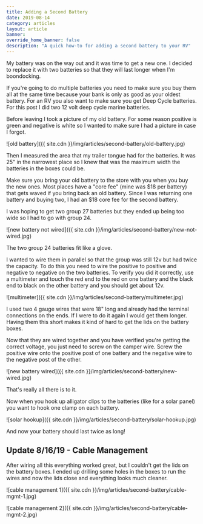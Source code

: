 ```yaml
---
title: Adding a Second Battery
date: 2019-08-14
category: articles
layout: article
banner: 
override_home_banner: false
description: "A quick how-to for adding a second battery to your RV"
---
```


My battery was on the way out and it was time to get a new one. I decided to replace it with two batteries so that they will last longer when I'm boondocking.

If you're going to do multiple batteries you need to make sure you buy them all at the same time because your bank is only as good as your oldest battery. For an RV you also want to make sure you get Deep Cycle batteries. For this post I did two 12 volt deep cycle marine batteries.

Before leaving I took a picture of my old battery. For some reason positive is green and negative is white so I wanted to make sure I had a picture in case I forgot.

![old battery]({{ site.cdn }}/img/articles/second-battery/old-battery.jpg)

Then I measured the area that my trailer tongue had for the batteries. It was 25" in the narrowest place so I knew that was the maximum width the batteries in the boxes could be.

Make sure you bring your old battery to the store with you when you buy the new ones. Most places have a "core fee" (mine was $18 per battery) that gets waved if you bring back an old battery. Since I was returning one battery and buying two, I had an $18 core fee for the second battery.

I was hoping to get two group 27 batteries but they ended up being too wide so I had to go with group 24.

![new battery not wired]({{ site.cdn }}/img/articles/second-battery/new-not-wired.jpg)

The two group 24 batteries fit like a glove.

I wanted to wire them in parallel so that the group was still 12v but had twice the capacity. To do this you need to wire the positive to positive and negative to negative on the two batteries. To verify you did it correctly, use a multimeter and touch the red end to the red on one battery and the black end to black on the other battery and you should get about 12v.

![multimeter]({{ site.cdn }}/img/articles/second-battery/multimeter.jpg)

I used two 4 gauge wires that were 18" long and already had the terminal connections on the ends. If I were to do it again I would get them longer. Having them this short makes it kind of hard to get the lids on the battery boxes.

Now that they are wired together and you have verified you're getting the correct voltage, you just need to screw on the camper wire. Screw the positive wire onto the positive post of one battery and the negative wire to the negative post of the other.

![new battery wired]({{ site.cdn }}/img/articles/second-battery/new-wired.jpg)

That's really all there is to it.

Now when you hook up alligator clips to the batteries (like for a solar panel) you want to hook one clamp on each battery.

![solar hookup]({{ site.cdn }}/img/articles/second-battery/solar-hookup.jpg)

And now your battery should last twice as long!

## Update 8/16/19 - Cable Management

After wiring all this everything worked great, but I couldn't get the lids on the battery boxes. I ended up drilling some holes in the boxes to run the wires and now the lids close and everything looks much cleaner.

![cable management 1]({{ site.cdn }}/img/articles/second-battery/cable-mgmt-1.jpg)

![cable management 2]({{ site.cdn }}/img/articles/second-battery/cable-mgmt-2.jpg)
